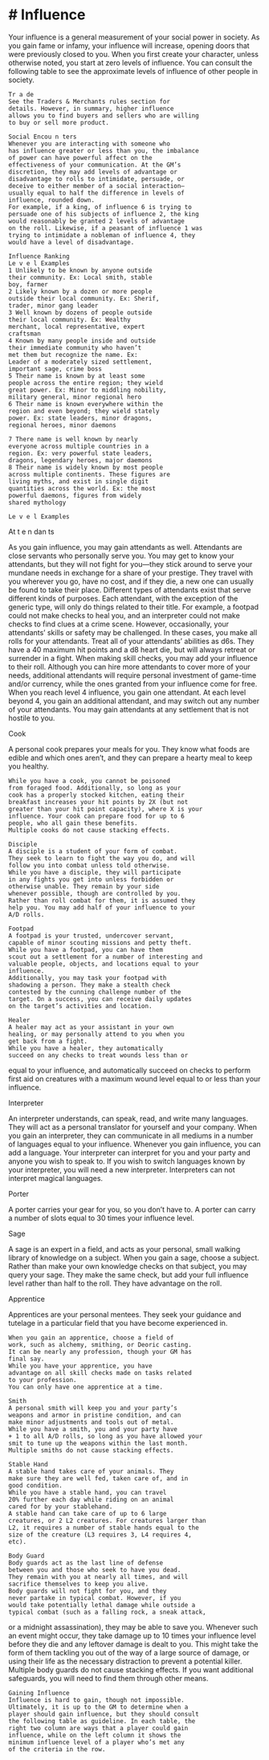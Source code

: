 # # Influence

Your influence is a general measurement of your
social power in society. As you gain fame or infamy,
your influence will increase, opening doors that were
previously closed to you.
When you first create your character, unless
otherwise noted, you start at zero levels of influence.
You can consult the following table to see the
approximate levels of influence of other people in
society.

```
Tr a de
See the Traders & Merchants rules section for
details. However, in summary, higher influence
allows you to find buyers and sellers who are willing
to buy or sell more product.
```

```
Social Encou n ters
Whenever you are interacting with someone who
has influence greater or less than you, the imbalance
of power can have powerful affect on the
effectiveness of your communication. At the GM’s
discretion, they may add levels of advantage or
disadvantage to rolls to intimidate, persuade, or
deceive to either member of a social interaction—
usually equal to half the difference in levels of
influence, rounded down.
For example, if a king, of influence 6 is trying to
persuade one of his subjects of influence 2, the king
would reasonably be granted 2 levels of advantage
on the roll. Likewise, if a peasant of influence 1 was
trying to intimidate a nobleman of influence 4, they
would have a level of disadvantage.
```

```
Influence Ranking
Le v e l Examples
1 Unlikely to be known by anyone outside
their community. Ex: Local smith, stable
boy, farmer
2 Likely known by a dozen or more people
outside their local community. Ex: Sherif,
trader, minor gang leader
3 Well known by dozens of people outside
their local community. Ex: Wealthy
merchant, local representative, expert
craftsman
4 Known by many people inside and outside
their immediate community who haven’t
met them but recognize the name. Ex:
Leader of a moderately sized settlement,
important sage, crime boss
5 Their name is known by at least some
people across the entire region; they wield
great power. Ex: Minor to middling nobility,
military general, minor regional hero
6 Their name is known everywhere within the
region and even beyond; they wield stately
power. Ex: state leaders, minor dragons,
regional heroes, minor daemons
```

```
7 There name is well known by nearly
everyone across multiple countries in a
region. Ex: very powerful state leaders,
dragons, legendary heroes, major daemons
8 Their name is widely known by most people
across multiple continents. These figures are
living myths, and exist in single digit
quantities across the world. Ex: the most
powerful daemons, figures from widely
shared mythology
```

```
Le v e l Examples
```

At t e n dan ts

As you gain influence, you may gain attendants
as well. Attendants are close servants who personally
serve you. You may get to know your attendants, but
they will not fight for you—they stick around to
serve your mundane needs in exchange for a share of
your prestige. They travel with you wherever you go,
have no cost, and if they die, a new one can usually
be found to take their place.
Different types of attendants exist that serve
different kinds of purposes. Each attendant, with the
exception of the generic type, will only do things
related to their title. For example, a footpad could
not make checks to heal you, and an interpreter
could not make checks to find clues at a crime scene.
However, occasionally, your attendants’ skills or
safety may be challenged. In these cases, you make
all rolls for your attendants. Treat all of your
attendants’ abilities as d6s. They have a 40 maximum
hit points and a d8 heart die, but will always retreat
or surrender in a fight. When making skill checks,
you may add your influence to their roll.
Although you can hire more attendants to cover
more of your needs, additional attendants will
require personal investment of game-time and/or
currency, while the ones granted from your influence
come for free.
When you reach level 4 influence, you gain one
attendant. At each level beyond 4, you gain an
additional attendant, and may switch out any number
of your attendants. You may gain attendants at any
settlement that is not hostile to you.

Cook

A personal cook prepares your meals for you.
They know what foods are edible and which ones
aren’t, and they can prepare a hearty meal to keep
you healthy.

```
While you have a cook, you cannot be poisoned
from foraged food. Additionally, so long as your
cook has a properly stocked kitchen, eating their
breakfast increases your hit points by 2X (but not
greater than your hit point capacity), where X is your
influence. Your cook can prepare food for up to 6
people, who all gain these benefits.
Multiple cooks do not cause stacking effects.
```

```
Disciple
A disciple is a student of your form of combat.
They seek to learn to fight the way you do, and will
follow you into combat unless told otherwise.
While you have a disciple, they will participate
in any fights you get into unless forbidden or
otherwise unable. They remain by your side
whenever possible, though are controlled by you.
Rather than roll combat for them, it is assumed they
help you. You may add half of your influence to your
A/D rolls.
```

```
Footpad
A footpad is your trusted, undercover servant,
capable of minor scouting missions and petty theft.
While you have a footpad, you can have them
scout out a settlement for a number of interesting and
valuable people, objects, and locations equal to your
influence.
Additionally, you may task your footpad with
shadowing a person. They make a stealth check
contested by the cunning challenge number of the
target. On a success, you can receive daily updates
on the target’s activities and location.
```

```
Healer
A healer may act as your assistant in your own
healing, or may personally attend to you when you
get back from a fight.
While you have a healer, they automatically
succeed on any checks to treat wounds less than or
```

equal to your influence, and automatically succeed
on checks to perform first aid on creatures with a
maximum wound level equal to or less than your
influence.

Interpreter

An interpreter understands, can speak, read, and
write many languages. They will act as a personal
translator for yourself and your company.
When you gain an interpreter, they can
communicate in all mediums in a number of
languages equal to your influence. Whenever you
gain influence, you can add a language. Your
interpreter can interpret for you and your party and
anyone you wish to speak to.
If you wish to switch languages known by your
interpreter, you will need a new interpreter.
Interpreters can not interpret magical languages.

Porter

A porter carries your gear for you, so you don’t
have to.
A porter can carry a number of slots equal to 30
times your influence level.

Sage

A sage is an expert in a field, and acts as your
personal, small walking library of knowledge on a
subject.
When you gain a sage, choose a subject. Rather
than make your own knowledge checks on that
subject, you may query your sage. They make the
same check, but add your full influence level rather
than half to the roll. They have advantage on the roll.

Apprentice

Apprentices are your personal mentees. They
seek your guidance and tutelage in a particular field
that you have become experienced in.

```
When you gain an apprentice, choose a field of
work, such as alchemy, smithing, or Deoric casting.
It can be nearly any profession, though your GM has
final say.
While you have your apprentice, you have
advantage on all skill checks made on tasks related
to your profession.
You can only have one apprentice at a time.
```

```
Smith
A personal smith will keep you and your party’s
weapons and armor in pristine condition, and can
make minor adjustments and tools out of metal.
While you have a smith, you and your party have
+ 1 to all A/D rolls, so long as you have allowed your
smit to tune up the weapons within the last month.
Multiple smiths do not cause stacking effects.
```

```
Stable Hand
A stable hand takes care of your animals. They
make sure they are well fed, taken care of, and in
good condition.
While you have a stable hand, you can travel
20% further each day while riding on an animal
cared for by your stablehand.
A stable hand can take care of up to 6 large
creatures, or 2 L2 creatures. For creatures larger than
L2, it requires a number of stable hands equal to the
size of the creature (L3 requires 3, L4 requires 4,
etc).
```

```
Body Guard
Body guards act as the last line of defense
between you and those who seek to have you dead.
They remain with you at nearly all times, and will
sacrifice themselves to keep you alive.
Body guards will not fight for you, and they
never partake in typical combat. However, if you
would take potentially lethal damage while outside a
typical combat (such as a falling rock, a sneak attack,
```

or a midnight assassination), they may be able to
save you. Whenever such an event might occur, they
take damage up to 10 times your influence level
before they die and any leftover damage is dealt to
you. This might take the form of them tackling you
out of the way of a large source of damage, or using
their life as the necessary distraction to prevent a
potential killer.
Multiple body guards do not cause stacking
effects. If you want additional safeguards, you will
need to find them through other means.

```
Gaining Influence
Influence is hard to gain, though not impossible.
Ultimately, it is up to the GM to determine when a
player should gain influence, but they should consult
the following table as guideline. In each table, the
right two column are ways that a player could gain
influence, while on the left column it shows the
minimum influence level of a player who’s met any
of the criteria in the row.
```
